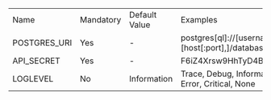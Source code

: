 <table><tbody><tr><td>Name</td><td>Mandatory</td><td>Default Value</td><td>Examples</td></tr><tr><td>POSTGRES_URI</td><td>Yes</td><td>-</td><td>postgres[ql]://[username[:password]@][host[:port],]/database[?parameter_list]</td></tr><tr><td>API_SECRET</td><td>Yes</td><td>-</td><td>F6iZ4Xrsw9HhTyD4BTUtz</td></tr><tr><td>LOGLEVEL</td><td>No</td><td>Information</td><td>Trace, Debug, Information, Warning, Error, Critical, None</td></tr></tbody></table>
